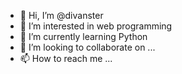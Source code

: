 - 👋 Hi, I’m @divanster
- 👀 I’m interested in web programming 
- 🌱 I’m currently learning Python
- 💞️ I’m looking to collaborate on ...
- 📫 How to reach me ...

<!---
divanster/divanster is a ✨ special ✨ repository because its `README.md` (this file) appears on your GitHub profile.
You can click the Preview link to take a look at your changes.
--->
